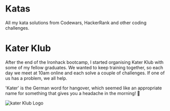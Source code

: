 # Katas
All my kata solutions from Codewars, HackerRank and other coding challenges.

# Kater Klub
After the end of the Ironhack bootcamp, I started organising Kater Klub with some of my fellow graduates.
We wanted to keep training together, so each day we meet at 10am online and each solve a couple of challenges. If one of us has a problem, we all help.

'Kater' is the German word for hangover, which seemed like an appropriate name for something that gives you a headache in the morning! 🤕


![kater Klub Logo](https://user-images.githubusercontent.com/76006710/112828021-73a75000-908f-11eb-8af8-dc865b33cf63.png)
